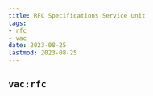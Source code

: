 ```yaml
---
title: RFC Specifications Service Unit
tags:
- rfc
- vac
date: 2023-08-25
lastmod: 2023-08-25
---
```


## `vac:rfc`